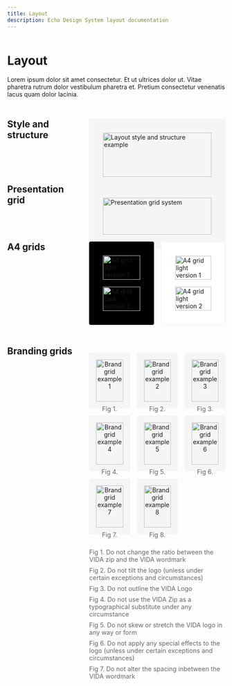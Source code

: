 ```yaml
---
title: Layout
description: Echo Design System layout documentation
---
```


<div class="design-layout">
<div class="design-content">

# Layout

Lorem ipsum dolor sit amet consectetur. Et ut ultrices dolor ut. Vitae pharetra rutrum dolor vestibulum pharetra et. Pretium consectetur venenatis lacus quam dolor lacinia.

<div class="layout-section">
  <div class="section-heading">
    <h2>Style and structure</h2>
  </div>
  <div class="section-content">
    <div class="layout-showcase">
      <img src="/images/layout-structure.svg" alt="Layout style and structure example" />
    </div>
  </div>
</div>

<div class="layout-section">
  <div class="section-heading">
    <h2>Presentation grid</h2>
  </div>
  <div class="section-content">
    <div class="layout-showcase">
      <img src="/images/presentation-grid.svg" alt="Presentation grid system" />
    </div>
  </div>
</div>

<div class="layout-section">
  <div class="section-heading">
    <h2>A4 grids</h2>
  </div>
  <div class="section-content">
    <div class="grid-showcase">
      <div class="dark-bg">
        <img src="/images/a4-grid-dark-1.svg" alt="A4 grid dark version 1" />
        <img src="/images/a4-grid-dark-2.svg" alt="A4 grid dark version 2" />
      </div>
      <div class="light-bg">
        <img src="/images/a4-grid-light-1.svg" alt="A4 grid light version 1" />
        <img src="/images/a4-grid-light-2.svg" alt="A4 grid light version 2" />
      </div>
    </div>
  </div>
</div>

<div class="layout-section">
  <div class="section-heading">
    <h2>Branding grids</h2>
  </div>
  <div class="section-content">
    <div class="branding-grid">
      <div class="grid-examples">
        <div class="grid-item">
          <img src="/images/brand-grid-1.svg" alt="Brand grid example 1" />
          <span>Fig 1.</span>
        </div>
        <div class="grid-item">
          <img src="/images/brand-grid-2.svg" alt="Brand grid example 2" />
          <span>Fig 2.</span>
        </div>
        <div class="grid-item">
          <img src="/images/brand-grid-3.svg" alt="Brand grid example 3" />
          <span>Fig 3.</span>
        </div>
        <div class="grid-item">
          <img src="/images/brand-grid-4.svg" alt="Brand grid example 4" />
          <span>Fig 4.</span>
        </div>
        <div class="grid-item">
          <img src="/images/brand-grid-5.svg" alt="Brand grid example 5" />
          <span>Fig 5.</span>
        </div>
        <div class="grid-item">
          <img src="/images/brand-grid-6.svg" alt="Brand grid example 6" />
          <span>Fig 6.</span>
        </div>
        <div class="grid-item">
          <img src="/images/brand-grid-7.svg" alt="Brand grid example 7" />
          <span>Fig 7.</span>
        </div>
        <div class="grid-item">
          <img src="/images/brand-grid-8.svg" alt="Brand grid example 8" />
          <span>Fig 8.</span>
        </div>
      </div>
      <div class="grid-notes">
        <p>Fig 1. Do not change the ratio between the VIDA zip and the VIDA wordmark</p>
        <p>Fig 2. Do not tilt the logo (unless under certain exceptions and circumstances)</p>
        <p>Fig 3. Do not outline the VIDA Logo</p>
        <p>Fig 4. Do not use the VIDA Zip as a typographical substitute under any circumstance</p>
        <p>Fig 5. Do not skew or stretch the VIDA logo in any way or form</p>
        <p>Fig 6. Do not apply any special effects to the logo (unless under certain exceptions and circumstances)</p>
        <p>Fig 7. Do not alter the spacing inbetween the VIDA wordmark</p>
      </div>
    </div>
  </div>
</div>

</div>
</div>

<style>
.design-layout {
  display: flex;
  gap: 2rem;
}

.design-content {
  flex: 1;
  max-width: 800px;
}

.layout-section {
  display: flex;
  gap: 2rem;
  margin: 3rem 0;
}

.section-heading {
  flex: 1;
}

.section-heading h2 {
  margin: 0;
}

.section-content {
  flex: 2;
}

.layout-showcase {
  background: #f5f5f5;
  padding: 2rem;
  border-radius: 4px;
}

.layout-showcase img {
  width: 100%;
  height: auto;
  display: block;
}

.grid-showcase {
  display: grid;
  grid-template-columns: repeat(2, 1fr);
  gap: 1rem;
}

.dark-bg {
  background: #000;
  padding: 2rem;
  border-radius: 4px;
  display: flex;
  flex-direction: column;
  gap: 1rem;
}

.light-bg {
  background: #fff;
  padding: 2rem;
  border-radius: 4px;
  border: 1px solid #eee;
  display: flex;
  flex-direction: column;
  gap: 1rem;
}

.dark-bg img,
.light-bg img {
  width: 100%;
  height: auto;
  display: block;
}

.branding-grid {
  margin-top: 1rem;
}

.grid-examples {
  display: grid;
  grid-template-columns: repeat(3, 1fr);
  gap: 1rem;
  margin-bottom: 2rem;
}

.grid-item {
  background: #f5f5f5;
  padding: 1rem;
  border-radius: 4px;
  text-align: center;
}

.grid-item img {
  width: 100%;
  height: auto;
  margin-bottom: 0.5rem;
}

.grid-item span {
  font-size: 0.9rem;
  color: #666;
}

.grid-notes {
  color: #666;
  font-size: 0.9rem;
}

.grid-notes p {
  margin: 0.5rem 0;
}

@media (max-width: 768px) {
  .design-layout {
    flex-direction: column;
  }
  
  .layout-section {
    flex-direction: column;
  }

  .section-heading {
    margin-bottom: 1rem;
  }

  .grid-showcase {
    grid-template-columns: 1fr;
  }

  .grid-examples {
    grid-template-columns: repeat(2, 1fr);
  }
}
</style>

